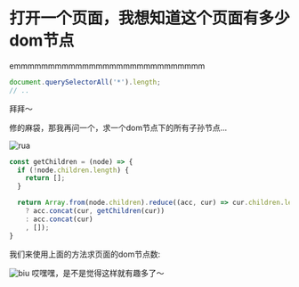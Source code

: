 # 打开一个页面，我想知道这个页面有多少dom节点

emmmmmmmmmmmmmmmmmmmmmmmmmmmm

```js
document.querySelectorAll('*').length;
// ..
```

拜拜～

修的麻袋，那我再问一个，求一个dom节点下的所有子孙节点...

![rua](https://github.com/shiyangzhaoa/easy-tips/blob/master/img/rua.jpg)

```js
const getChildren = (node) => {
  if (!node.children.length) {
    return [];
  }

  return Array.from(node.children).reduce((acc, cur) => cur.children.length
    ? acc.concat(cur, getChildren(cur))
    : acc.concat(cur)
    , []);
}
```

我们来使用上面的方法求页面的dom节点数:

![biu](https://github.com/shiyangzhaoa/easy-tips/blob/master/img/dom_same.jpg)
哎嘿嘿，是不是觉得这样就有趣多了～